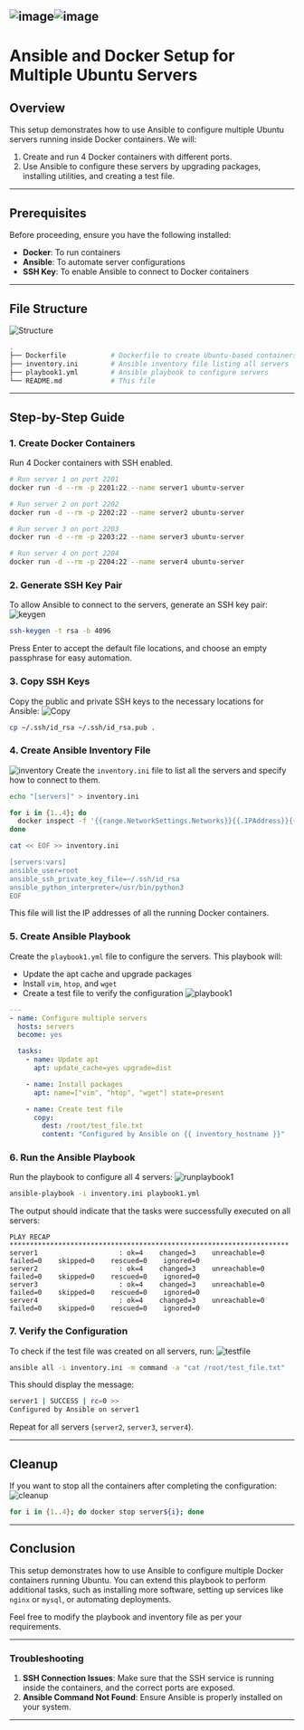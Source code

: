 ![image](https://github.com/user-attachments/assets/fecd6ece-6372-4e62-bf96-69b5c040155c)![image](https://github.com/user-attachments/assets/8fd9b429-7c60-47f0-864d-4fce07b38ca2)
---

# Ansible and Docker Setup for Multiple Ubuntu Servers

## Overview

This setup demonstrates how to use Ansible to configure multiple Ubuntu servers running inside Docker containers. We will:

1. Create and run 4 Docker containers with different ports.
2. Use Ansible to configure these servers by upgrading packages, installing utilities, and creating a test file.

---

## Prerequisites

Before proceeding, ensure you have the following installed:

- **Docker**: To run containers
- **Ansible**: To automate server configurations
- **SSH Key**: To enable Ansible to connect to Docker containers

---

## File Structure
![Structure](images/1.png)

```bash
.
├── Dockerfile           # Dockerfile to create Ubuntu-based containers
├── inventory.ini        # Ansible inventory file listing all servers
├── playbook1.yml        # Ansible playbook to configure servers
└── README.md            # This file
```

---

## Step-by-Step Guide

### 1. Create Docker Containers

Run 4 Docker containers with SSH enabled.

```bash
# Run server 1 on port 2201
docker run -d --rm -p 2201:22 --name server1 ubuntu-server

# Run server 2 on port 2202
docker run -d --rm -p 2202:22 --name server2 ubuntu-server

# Run server 3 on port 2203
docker run -d --rm -p 2203:22 --name server3 ubuntu-server

# Run server 4 on port 2204
docker run -d --rm -p 2204:22 --name server4 ubuntu-server
```

### 2. Generate SSH Key Pair

To allow Ansible to connect to the servers, generate an SSH key pair:
![keygen](images/2.png)
```bash
ssh-keygen -t rsa -b 4096
```

Press Enter to accept the default file locations, and choose an empty passphrase for easy automation.

### 3. Copy SSH Keys

Copy the public and private SSH keys to the necessary locations for Ansible:
![Copy](images/3.png)
```bash
cp ~/.ssh/id_rsa ~/.ssh/id_rsa.pub .
```

### 4. Create Ansible Inventory File
![inventory](images/4.png)
Create the `inventory.ini` file to list all the servers and specify how to connect to them.

```bash
echo "[servers]" > inventory.ini

for i in {1..4}; do
  docker inspect -f '{{range.NetworkSettings.Networks}}{{.IPAddress}}{{end}}' server${i} >> inventory.ini
done

cat << EOF >> inventory.ini

[servers:vars]
ansible_user=root
ansible_ssh_private_key_file=~/.ssh/id_rsa
ansible_python_interpreter=/usr/bin/python3
EOF
```

This file will list the IP addresses of all the running Docker containers.

### 5. Create Ansible Playbook

Create the `playbook1.yml` file to configure the servers. This playbook will:

- Update the apt cache and upgrade packages
- Install `vim`, `htop`, and `wget`
- Create a test file to verify the configuration
![playbook1](images/5.png)
```yaml
---
- name: Configure multiple servers
  hosts: servers
  become: yes

  tasks:
    - name: Update apt
      apt: update_cache=yes upgrade=dist

    - name: Install packages
      apt: name=["vim", "htop", "wget"] state=present

    - name: Create test file
      copy:
        dest: /root/test_file.txt
        content: "Configured by Ansible on {{ inventory_hostname }}"
```

### 6. Run the Ansible Playbook

Run the playbook to configure all 4 servers:
![runplaybook1](images/6.png)
```bash
ansible-playbook -i inventory.ini playbook1.yml
```

The output should indicate that the tasks were successfully executed on all servers:

```
PLAY RECAP *********************************************************************
server1                    : ok=4    changed=3    unreachable=0    failed=0    skipped=0    rescued=0    ignored=0
server2                    : ok=4    changed=3    unreachable=0    failed=0    skipped=0    rescued=0    ignored=0
server3                    : ok=4    changed=3    unreachable=0    failed=0    skipped=0    rescued=0    ignored=0
server4                    : ok=4    changed=3    unreachable=0    failed=0    skipped=0    rescued=0    ignored=0
```

### 7. Verify the Configuration

To check if the test file was created on all servers, run:
![testfile](images/7.png)
```bash
ansible all -i inventory.ini -m command -a "cat /root/test_file.txt"
```

This should display the message:

```bash
server1 | SUCCESS | rc=0 >>
Configured by Ansible on server1
```

Repeat for all servers (`server2`, `server3`, `server4`).

---

## Cleanup

If you want to stop all the containers after completing the configuration:
![cleanup](images/8.png)
```bash
for i in {1..4}; do docker stop server${i}; done
```

---

## Conclusion

This setup demonstrates how to use Ansible to configure multiple Docker containers running Ubuntu. You can extend this playbook to perform additional tasks, such as installing more software, setting up services like `nginx` or `mysql`, or automating deployments.

Feel free to modify the playbook and inventory file as per your requirements.

---

### Troubleshooting

1. **SSH Connection Issues**: Make sure that the SSH service is running inside the containers, and the correct ports are exposed.
2. **Ansible Command Not Found**: Ensure Ansible is properly installed on your system.

---
